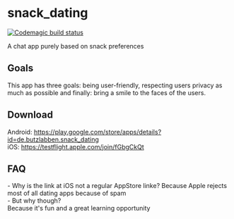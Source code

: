 # snack_dating
[![Codemagic build status](https://api.codemagic.io/apps/5f33b0f9beb12c284d4bd384/5f33b0f9beb12c284d4bd383/status_badge.svg)](https://codemagic.io/apps/5f33b0f9beb12c284d4bd384/5f33b0f9beb12c284d4bd383/latest_build)

A chat app purely based on snack preferences

## Goals

This app has three goals: being user-friendly, respecting users privacy as much as possible and finally: bring a smile to the faces of the users.

## Download
Android: https://play.google.com/store/apps/details?id=de.butzlabben.snack_dating   
iOS: https://testflight.apple.com/join/fGbgCkQt

## FAQ
\- Why is the link at iOS not a regular AppStore linke? 
Because Apple rejects most of all dating apps because of spam   
\- But why though?  
Because it's fun and a great learning opportunity   